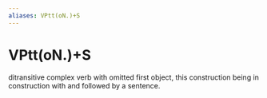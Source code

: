 ```yaml
---
aliases: VPtt(oN.)+S
---
```

# VPtt(oN.)+S

ditransitive complex verb with omitted first object, this construction being in construction with and followed by a sentence.